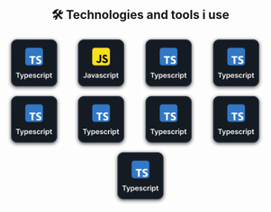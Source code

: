 <h2 align="center">🛠️ Technologies and tools i use</h2>

<p align="center">
  <img 
    src="./src/global/asset/illustration/typescript.svg"
    width="96px"
    alt="typescript"   
  />
  &nbsp;&nbsp;&nbsp;&nbsp;
  <img 
    src="./src/global/asset/illustration/javascript.svg"
    width="96px"
    alt="javascript"   
  />
  &nbsp;&nbsp;&nbsp;&nbsp;
  <img 
    src="./src/global/asset/illustration/typescript.svg"
    width="96px"
    alt="typescript"   
  />
  &nbsp;&nbsp;&nbsp;&nbsp;
  <img
    src="./src/global/asset/illustration/typescript.svg"
    width="96px"
    alt="typescript"   
  />
  &nbsp;&nbsp;&nbsp;&nbsp;
  <img 
    src="./src/global/asset/illustration/typescript.svg"
    width="96px"
    alt="typescript"   
  />
  &nbsp;&nbsp;&nbsp;&nbsp;
  <img 
    src="./src/global/asset/illustration/typescript.svg"
    width="96px"
    alt="typescript"   
  />
  &nbsp;&nbsp;&nbsp;&nbsp;
  <img 
    src="./src/global/asset/illustration/typescript.svg"
    width="96px"
    alt="typescript"   
  />
  &nbsp;&nbsp;&nbsp;&nbsp;
  <img 
    src="./src/global/asset/illustration/typescript.svg"
    width="96px"
    alt="typescript"   
  />
  &nbsp;&nbsp;&nbsp;&nbsp;
  <img 
    src="./src/global/asset/illustration/typescript.svg"
    width="96px"
    alt="typescript"   
  />
</p>